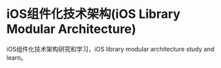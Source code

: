 # iOS组件化技术架构(iOS Library Modular Architecture)

iOS组件化技术架构研究和学习，iOS library modular architecture study and learn。
